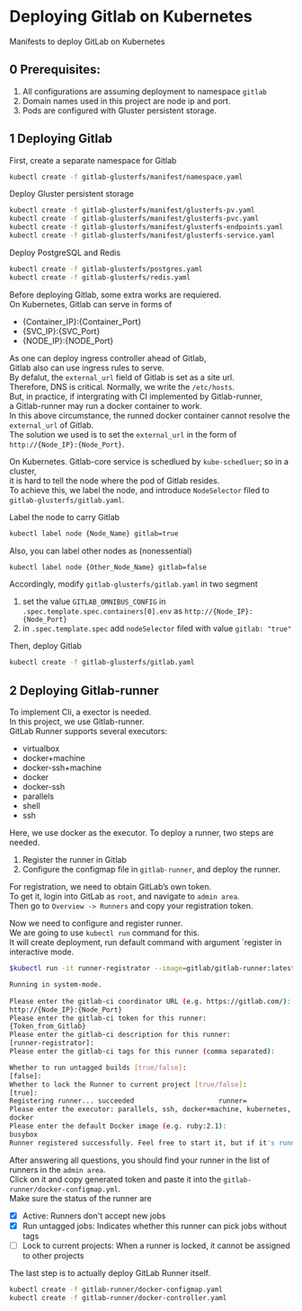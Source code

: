 # Deploying Gitlab on Kubernetes

Manifests to deploy GitLab on Kubernetes  

## 0 Prerequisites:

1. All configurations are assuming deployment to namespace `gitlab`
2. Domain names used in this project are node ip and port.
3. Pods are configured with Gluster persistent storage.   

## 1 Deploying Gitlab

First, create a separate namespace for Gitlab
```bash
kubectl create -f gitlab-glusterfs/manifest/namespace.yaml
```

Deploy Gluster persistent storage
```bash
kubectl create -f gitlab-glusterfs/manifest/glusterfs-pv.yaml 
kubectl create -f gitlab-glusterfs/manifest/glusterfs-pvc.yaml 
kubectl create -f gitlab-glusterfs/manifest/glusterfs-endpoints.yaml 
kubectl create -f gitlab-glusterfs/manifest/glusterfs-service.yaml 
```

Deploy PostgreSQL and Redis
```bash
kubectl create -f gitlab-glusterfs/postgres.yaml
kubectl create -f gitlab-glusterfs/redis.yaml
```

Before deploying Gitlab, some extra works are requiered.  
On Kubernetes, Gitlab can serve in forms of 
- {Container_IP}:{Container_Port} 
- {SVC_IP}:{SVC_Port} 
- {NODE_IP}:{NODE_Port}  
 
As one can deploy ingress controller ahead of Gitlab,  
Gitlab also can use ingress rules to serve.  
By defalut, the `external_url` field of Gitlab is set as a site url.  
Therefore, DNS is critical. Normally, we write the `/etc/hosts`.  
But, in practice, if intergrating with CI implemented by Gitlab-runner,  
a Gitlab-runner may run a docker container to work.  
In this above circumstance, the runned docker container cannot resolve the `external_url` of Gitlab.  
The solution we used is to set the `external_url` in the form of  `http://{Node_IP}:{Node_Port}`.  

On Kubernetes. Gitlab-core service is schedlued by `kube-schedluer`; so in a cluster,  
it is hard to tell the node where the pod of Gitlab resides.  
To achieve this, we label the node, and introduce `NodeSelector` filed to `gitlab-glusterfs/gitlab.yaml`.  

Label the node to carry Gitlab  
```bash
kubectl label node {Node_Name} gitlab=true
```

Also, you can label other nodes as (nonessential)
```bash
kubectl label node {Other_Node_Name} gitlab=false
```

Accordingly, modify  `gitlab-glusterfs/gitlab.yaml` in two segment  
1. set the value `GITLAB_OMNIBUS_CONFIG` in `.spec.template.spec.containers[0].env` as `http://{Node_IP}:{Node_Port}`
2. in `.spec.template.spec` add `nodeSelector` filed with value `gitlab: "true"`  

Then, deploy Gitlab
```bash
kubectl create -f gitlab-glusterfs/gitlab.yaml
```

## 2 Deploying Gitlab-runner

To implement CIi, a exector is needed.  
In this project, we use Gitlab-runner.  
GitLab Runner supports several executors: 
- virtualbox
- docker+machine
- docker-ssh+machine
- docker
- docker-ssh
- parallels
- shell
- ssh  

Here, we use docker as the executor. 
To deploy a runner, two steps are needed.
1. Register the runner in Gitlab
2. Configure the configmap file in `gitlab-runner`, and deploy the runner.  

For registration, we need to obtain GitLab’s own token.  
To get it, login into GitLab as `root`, and navigate to `admin area`.  
Then go to `Overview -> Runners` and copy your registration token.
  
Now we need to configure and register runner.  
We are going to use `kubectl run` command for this.  
It will create deployment, run default command with argument `register in interactive mode.
```bash
$kubectl run -it runner-registrator --image=gitlab/gitlab-runner:latest --restart=Never -- register

Running in system-mode.                            
                                                   
Please enter the gitlab-ci coordinator URL (e.g. https://gitlab.com/):
http://{Node_IP}:{Node_Port}
Please enter the gitlab-ci token for this runner:
{Token_from_Gitlab}
Please enter the gitlab-ci description for this runner:
[runner-registrator]: 
Please enter the gitlab-ci tags for this runner (comma separated):

Whether to run untagged builds [true/false]:
[false]: 
Whether to lock the Runner to current project [true/false]:
[true]: 
Registering runner... succeeded                     runner=
Please enter the executor: parallels, ssh, docker+machine, kubernetes, docker, docker-ssh, shell, virtualbox, docker-ssh+machine:
docker
Please enter the default Docker image (e.g. ruby:2.1):
busybox
Runner registered successfully. Feel free to start it, but if it's running already the config should be automatically reloaded!
```

After answering all questions, you should find your runner in the list of runners in the `admin area`.  
Click on it and copy generated token and paste it into the `gitlab-runner/docker-configmap.yml`.  
Make sure the status of the runner are  
- [x] Active: Runners don't accept new jobs
- [x] Run untagged jobs: Indicates whether this runner can pick jobs without tags  
- [ ] Lock to current projects: When a runner is locked, it cannot be assigned to other projects 

The last step is to actually deploy GitLab Runner itself.
```bash
kubectl create -f gitlab-runner/docker-configmap.yaml
kubectl create -f gitlab-runner/docker-controller.yaml
```
